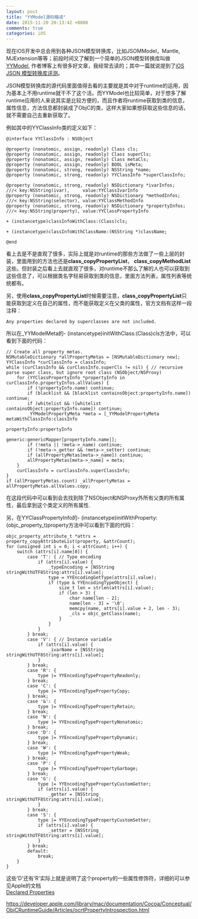 ```yaml
---
layout: post
title: "YYModel源码略读"
date: 2015-11-20 20:13:42 +0800
comments: true
categories: iOS
---
```


现在iOS开发中总会用到各种JSON模型转换库，比如JSOMModel，Mantle, MJExtension等等；前段时间又了解到一个简单的JSON模型转换库叫做[YYModel](https://github.com/ibireme/YYModel), 作者博客上有很多好文章，我经常去读的；其中一篇就说提到了[iOS JSON 模型转换库评测](http://blog.ibireme.com/2015/10/23/ios_model_framework_benchmark/)。

JSON模型转换库的源代码里面值得去看的主要就是其中对于runtime的运用，因为基本上不用runtime就干不了这个活。而YYModel也比较简单，对于想多了解runtime应用的人来说其实是比较方便的，而且作者将runtime获取到类的信息，属性信息，方法信息都封装成了ObjC的类，这样大家如果想获取这些信息的话，就不需要自己去重新获取了。

例如其中的YYClassInfo类的定义如下：

	@interface YYClassInfo : NSObject
	
	@property (nonatomic, assign, readonly) Class cls;
	@property (nonatomic, assign, readonly) Class superCls;
	@property (nonatomic, assign, readonly) Class metaCls;
	@property (nonatomic, assign, readonly) BOOL isMeta;
	@property (nonatomic, strong, readonly) NSString *name;
	@property (nonatomic, strong, readonly) YYClassInfo *superClassInfo;
	
	@property (nonatomic, strong, readonly) NSDictionary *ivarInfos;     ///< key:NSString(ivar),     value:YYClassIvarInfo
	@property (nonatomic, strong, readonly) NSDictionary *methodInfos;   ///< key:NSString(selector), value:YYClassMethodInfo
	@property (nonatomic, strong, readonly) NSDictionary *propertyInfos; ///< key:NSString(property), value:YYClassPropertyInfo
	
	+ (instancetype)classInfoWithClass:(Class)cls;
	
	+ (instancetype)classInfoWithClassName:(NSString *)className;
	
	@end

看上去是不是直观了很多，实际上就是对runtime的那些方法做了一些上层的封装，里面用到的方法也还是**class_copyPropertyList**， **class_copyMethodList**这些。但封装之后看上去就直观了很多，对runtime不那么了解的人也可以获取到这些信息了，可以根据类名字轻易获取到类的信息，里面方法列表，属性列表等统统都有。

另，使用**class_copyPropertyList**时候需要注意，**class_copyPropertyList**只能获取到定义在自己的属性，而不能获取定义在父类的属性，官方文档有这样一段注释：
	
	Any properties declared by superclasses are not included. 

所以在_YYModelMeta的- (instancetype)initWithClass:(Class)cls方法中，可以看到下面的代码：

    // Create all property metas.
    NSMutableDictionary *allPropertyMetas = [NSMutableDictionary new];
    YYClassInfo *curClassInfo = classInfo;
    while (curClassInfo && curClassInfo.superCls != nil) { // recursive parse super class, but ignore root class (NSObject/NSProxy)
        for (YYClassPropertyInfo *propertyInfo in curClassInfo.propertyInfos.allValues) {
            if (!propertyInfo.name) continue;
            if (blacklist && [blacklist containsObject:propertyInfo.name]) continue;
            if (whitelist && ![whitelist containsObject:propertyInfo.name]) continue;
            _YYModelPropertyMeta *meta = [_YYModelPropertyMeta metaWithClassInfo:classInfo
                                                                    propertyInfo:propertyInfo
                                                                         generic:genericMapper[propertyInfo.name]];
            if (!meta || !meta->_name) continue;
            if (!meta->_getter && !meta->_setter) continue;
            if (allPropertyMetas[meta->_name]) continue;
            allPropertyMetas[meta->_name] = meta;
        }
        curClassInfo = curClassInfo.superClassInfo;
    }
    if (allPropertyMetas.count) _allPropertyMetas = allPropertyMetas.allValues.copy;
        
在这段代码中可以看到会去找到除了NSObject和NSProxy外所有父类的所有属性，最后拿到这个类定义的所有属性.

另，在YYClassPropertyInfo的- (instancetype)initWithProperty:(objc_property_t)property方法中可以看到下面的代码：

	objc_property_attribute_t *attrs = property_copyAttributeList(property, &attrCount);
    for (unsigned int i = 0; i < attrCount; i++) {
        switch (attrs[i].name[0]) {
            case 'T': { // Type encoding
                if (attrs[i].value) {
                    _typeEncoding = [NSString stringWithUTF8String:attrs[i].value];
                    type = YYEncodingGetType(attrs[i].value);
                    if (type & YYEncodingTypeObject) {
                        size_t len = strlen(attrs[i].value);
                        if (len > 3) {
                            char name[len - 2];
                            name[len - 3] = '\0';
                            memcpy(name, attrs[i].value + 2, len - 3);
                            _cls = objc_getClass(name);
                        }
                    }
                }
            } break;
            case 'V': { // Instance variable
                if (attrs[i].value) {
                    _ivarName = [NSString stringWithUTF8String:attrs[i].value];
                }
            } break;
            case 'R': {
                type |= YYEncodingTypePropertyReadonly;
            } break;
            case 'C': {
                type |= YYEncodingTypePropertyCopy;
            } break;
            case '&': {
                type |= YYEncodingTypePropertyRetain;
            } break;
            case 'N': {
                type |= YYEncodingTypePropertyNonatomic;
            } break;
            case 'D': {
                type |= YYEncodingTypePropertyDynamic;
            } break;
            case 'W': {
                type |= YYEncodingTypePropertyWeak;
            } break;
            case 'P': {
                type |= YYEncodingTypePropertyGarbage;
            } break;
            case 'G': {
                type |= YYEncodingTypePropertyCustomGetter;
                if (attrs[i].value) {
                    _getter = [NSString stringWithUTF8String:attrs[i].value];
                }
            } break;
            case 'S': {
                type |= YYEncodingTypePropertyCustomSetter;
                if (attrs[i].value) {
                    _setter = [NSString stringWithUTF8String:attrs[i].value];
                }
            } break;
            default:
                break;
        }
    }
    
这些'D'还有'R'实际上就是说明了这个property的一些属性修饰符，详细的可以参见Apple的文档    
[Declared Properties](https://developer.apple.com/library/mac/documentation/Cocoa/Conceptual/ObjCRuntimeGuide/Articles/ocrtPropertyIntrospection.html)

https://developer.apple.com/library/mac/documentation/Cocoa/Conceptual/ObjCRuntimeGuide/Articles/ocrtPropertyIntrospection.html